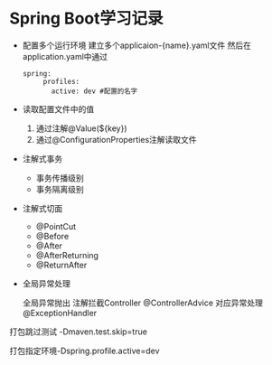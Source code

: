 # Spring Boot学习记录

* 配置多个运行环境
    建立多个applicaion-{name}.yaml文件
    然后在application.yaml中通过
    ```
    spring:
         profiles:
           active: dev #配置的名字
    ```

* 读取配置文件中的值
  1. 通过注解@Value(${key})
  2. 通过@ConfigurationProperties注解读取文件
  
* 注解式事务
    
    * 事务传播级别
    * 事务隔离级别

* 注解式切面

    * @PointCut
    * @Before
    * @After
    * @AfterReturning
    * @ReturnAfter

* 全局异常处理
    
    全局异常抛出
    注解拦截Controller @ControllerAdvice
    对应异常处理@ExceptionHandler

打包跳过测试 -Dmaven.test.skip=true 

打包指定环境-Dspring.profile.active=dev
  
